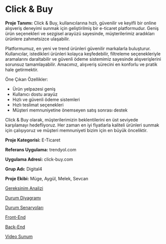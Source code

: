 # Click & Buy
**Proje Tanımı:**
Click & Buy, kullanıcılarına hızlı, güvenilir ve keyifli bir online alışveriş deneyimi sunmak için geliştirilmiş bir e-ticaret platformudur. Geniş ürün seçenekleri ve sezgisel arayüzü sayesinde, müşterilerimiz aradıkları ürünlere zahmetsizce ulaşabilir.

Platformumuz, en yeni ve trend ürünleri güvenilir markalarla buluşturur. Kullanıcılar, istedikleri ürünleri kolayca keşfedebilir, filtreleme seçenekleriyle aramalarını daraltabilir ve güvenli ödeme sistemimiz sayesinde alışverişlerini sorunsuz tamamlayabilir. Amacımız, alışveriş sürecini en konforlu ve pratik hale getirmektir.

Öne Çıkan Özellikler:
- Ürün yelpazesi geniş
- Kullanıcı dostu arayüz
- Hızlı ve güvenli ödeme sistemleri
- Hızlı teslimat seçenekleri
- Müşteri memnuniyetine önemseyen satış sonrası destek

Click & Buy olarak, müşterilerimizin beklentilerini en üst seviyede karşılamayı hedefliyoruz. Her zaman en iyi fiyatlarla kaliteli ürünleri sunmak için çalışıyoruz ve müşteri memnuniyeti bizim için en büyük önceliktir.


**Proje Kategorisi:** E-Ticaret

**Referans Uygulama:** trendyol.com

**Uygulama Adresi:** click-buy.com

**Grup Adı:** Digital4

**Proje Ekibi:** Müge, Aygül, Melek, Sevcan


[ Gereksinim Analizi](gereksinim-analizi.md)

[ Durum Diyagramı](/durum-diyagramı.md) 

[ Durum Senaryoları](/durum-senaryolari.md)  

[Front-End](https://click-buy-nine.vercel.app/)

[ Back-End](docs/back-end.md)  

[ Video Sunum](docs/video-sunum.md)
